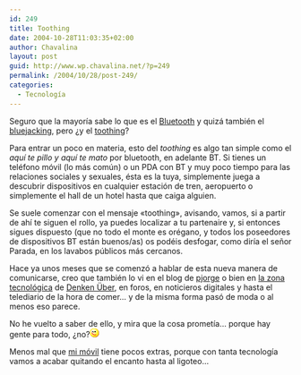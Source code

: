 ```yaml
---
id: 249
title: Toothing
date: 2004-10-28T11:03:35+02:00
author: Chavalina
layout: post
guid: http://www.wp.chavalina.net/?p=249
permalink: /2004/10/28/post-249/
categories:
  - Tecnología
---
```

Seguro que la mayor&iacute;a sabe lo que es el <a href="http://es.wikipedia.org/wiki/Bluetooth" target="_blank">Bluetooth</a> y quizá también el <a href="http://www.noticiasdot.com/publicaciones/2004/0104/3001/noticias300104/noticias300104-27.htm" target="_blank">bluejacking</a>, pero &iquest;y el <a href="http://www.gsmspain.com/noticias/noticias.php?id=1123" target="_blank">toothing</a>?

Para entrar un poco en materia, esto del _toothing_ es algo tan simple como el _aqu&iacute; te pillo y aqu&iacute; te mato_ por bluetooth, en adelante BT. Si tienes un teléfono m&oacute;vil (lo más com&uacute;n) o un PDA con BT y muy poco tiempo para las relaciones sociales y sexuales, ésta es la tuya, simplemente juega a descubrir dispositivos en cualquier estaci&oacute;n de tren, aeropuerto o simplemente el hall de un hotel hasta que caiga alguien.

Se suele comenzar con el mensaje «toothing», avisando, vamos, si a partir de ah&iacute; te siguen el rollo, ya puedes localizar a tu partenaire y, si entonces sigues dispuesto (que no todo el monte es orégano, y todos los poseedores de dispositivos BT están buenos/as) os podéis desfogar, como dir&iacute;a el se&ntilde;or Parada, en los lavabos p&uacute;blicos más cercanos.

Hace ya unos meses que se comenz&oacute; a hablar de esta nueva manera de comunicarse, creo que también lo vi en el blog de <a href="http://pjorge.com/" target="_blank">pjorge</a> o bien en <a href="http://mobile.uberbin.net/" target="_blank">la zona tecnol&oacute;gica</a> de <a href="http://uberbin.net/" target="_blank">Denken &Uuml;ber</a>, en foros, en noticieros digitales y hasta el telediario de la hora de comer… y de la misma forma pas&oacute; de moda o al menos eso parece.

No he vuelto a saber de ello, y mira que la cosa promet&iacute;a… porque hay gente para todo, &iquest;no?![emo](/imagenes/emoticonos/guino.gif) 

Menos mal que <a href="http://www.chavalina.net/comentar.php?idpost=141&#038;q=" target="_blank">mi m&oacute;vil</a> tiene pocos extras, porque con tanta tecnolog&iacute;a vamos a acabar quitando el encanto hasta al ligoteo…